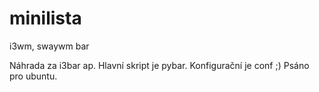 # minilista
i3wm, swaywm bar

Náhrada za i3bar ap. Hlavní skript je pybar. Konfigurační je conf ;)
Psáno pro ubuntu.
